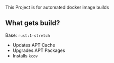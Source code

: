 This Project is for automated docker image builds

## What gets build?

Base: `rust:1-stretch`
- Updates APT Cache
- Upgrades APT Packages
- Installs `kcov`
